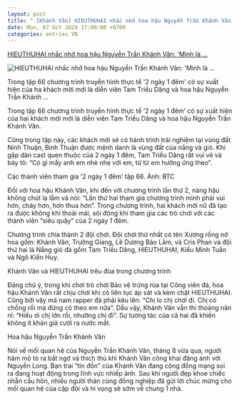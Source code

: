 ```yaml
---
layout: post
title: " [Khánh Vân] HIEUTHUHAI nhắc nhở hoa hậu Nguyễn Trần Khánh Vân: 'Mình là ..."
date: Mon, 07 Oct 2024 17:00:00 +0700
categories: entries VN
---
```

[HIEUTHUHAI nhắc nhở hoa hậu Nguyễn Trần Khánh Vân: 'Mình là ...](https://www.techz.vn/215-1024-5-hieuthuhai-nhac-nho-hoa-hau-nguyen-tran-khanh-van-minh-la-nguoi-da-co-chong-roi-ylt631614.html)

![HIEUTHUHAI nhắc nhở hoa hậu Nguyễn Trần Khánh Vân: 'Mình là ...](https://media.techz.vn/media2019/upload2019/2024/10/08/hieuthuhai_08102024115010.jpg)

Trong tập 66 chương trình truyền hình thực tế '2 ngày 1 đêm' có sự xuất hiện của ha khách mời mới là diễn viên Tam Triều Dâng và hoa hậu Nguyễn Trần Khánh ...

Trong tập 66 chương trình truyền hình thực tế ‘2 ngày 1 đêm’ có sự xuất hiện của hai khách mời mới là diễn viên Tam Triều Dâng và hoa hậu Nguyễn Trần Khánh Vân.

Cũng trong tập này, các khách mời sẽ có hành trình trải nghiệm tại vùng đất Ninh Thuận, Bình Thuận được mệnh danh là vùng đất của nắng và gió. Khi gặp dàn cast quen thuộc của 2 ngày 1 đêm, Tam Triều Dâng rất vui vẻ và bày tỏ: “Có gì mấy anh em nhè nhẹ với em, từ từ em hưởng ứng theo”.

Các thành viên tham gia '2 ngày 1 đêm' tập 66. Ảnh: BTC

Đối với hoa hậu Khánh Vân, khi đến với chương trình lần thứ 2, nàng hậu không chút lạ lẫm và nói: “Lần thứ hai tham gia chương trình mình phải vui hơn, cháy hơn, hơn thua hơn”. Trong chương trình, hai khách mời nữ đã tạo ra được không khí thoải mái, sôi động khi tham gia các trò chơi với các thành viên “siêu quậy” của 2 ngày 1 đêm.

Chương trình chia thành 2 đội chơi. Đội chơi thứ nhất có tên Xương rồng nở hoa gồm: Khánh Vân, Trường Giang, Lê Dương Bảo Lâm, và Cris Phan và đội thứ hai là Nắng gió đá gồm Tam Triều Dâng, HIEUTHUHAI, Kiều Minh Tuấn và Ngô Kiến Huy.

Khánh Vân và HIEUTHUHAI trêu đùa trong chương trình

Đáng chú ý, trong khi chơi trò chơi Bảo vệ trứng rùa tại Công viên đá, hoa hậu Khánh Vân rất chịu chơi khi cô liên tục áp sát và kèm chặt HIEUTHUHAI. Cũng bởi vậy mà nam rapper đã phải kêu lên: “Chị lo chị chơi đi. Chị có chồng rồi mà đừng có theo em nữa”. Dẫu vậy, Khánh Vân vẫn thi thoảng năn nỉ: “Hiếu ơi chị lớn rồi, nhường chị đi”. Sự tương tác của cả hai đã khiến không ít khán giả cười ra nước mắt.

Hoa hậu Nguyễn Trần Khánh Vân

Nói về mối quan hệ của Nguyễn Trần Khánh Vân, tháng 8 vừa qua, người hâm mộ tỏ ra bất ngờ và thích thú khi Khánh Vân công khai đăng ảnh với Nguyễn Long. Bạn trai “tin đồn” của Khánh Vân đang cộng đồng mạng soi ra đang hoạt động trong lĩnh vực nhiếp ảnh. Sau khi người đẹp khoe chiếc nhẫn cầu hôn, nhiều người thân cùng đồng nghiệp đã gửi lời chúc mừng cho mối quan hệ của cặp đôi và hi vọng sẽ sớm về chung 1 nhà.

